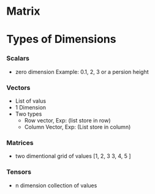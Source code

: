 # Matrix

# Types of Dimensions
### Scalars
- zero dimension
Example: 0.1, 2, 3 or a persion height

### Vectors
- List of valus
- 1 Dimension
- Two types
    - Row vector, Exp: (list store in row) 
    - Column Vector, Exp: (List store in column)

### Matrices
- two dimentional grid of values
[1, 2, 3
 3, 4, 5 ]

 ### Tensors
- n dimension collection of values
